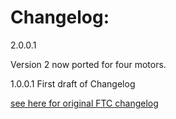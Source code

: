 <h1>Changelog:</h1>
<p>2.0.0.1</p>
<p>
Version 2 now ported for four motors.</p>
<p>1.0.0.1 First draft of Changelog
</p>
<a href="https://github.com/ftctechnh/ftc_app/blob/master/README.md">see here for original FTC changelog</a>
